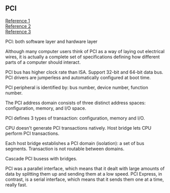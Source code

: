 ## PCI ## 

[Reference 1](https://www.oreilly.com/library/view/linux-device-drivers/0596005903/ch12.html)   
[Reference 2](https://docs.oracle.com/cd/E19120-01/open.solaris/819-3196/hwovr-25/index.html)    
[Reference 3](https://diego.assencio.com/?index=649b7a71b35fc7ad41e03b6d0e825f07)

PCI: both software layer and hardware layer    

Although many computer users think of PCI as a way of laying out electrical wires, it is actually a complete set of specifications defining how different parts of a computer should interact.

PCI bus has higher clock rate than ISA. Support 32-bit and 64-bit data bus. PCI drivers are jumperless and automatically configured at boot time.    

PCI peripheral is identified by: bus number, device number, function number.     

The PCI address domain consists of three distinct address spaces: configuration, memory, and I/O space. 

PCI defines 3 types of transaction: configuration, memory and I/O.    

CPU doesn't generate PCI transactions natively. Host bridge lets CPU perform PCI transactions.     

Each host bridge establishes a PCI domain (isolation): a set of bus segments. Transaction is not routable between domains. 

Cascade PCI busess with bridges.    

 PCI was a parallel interface, which means that it dealt with large amounts of data by splitting them up and sending them at a low speed. PCI Express, in contrast, is a serial interface, which means that it sends them one at a time, really fast.














